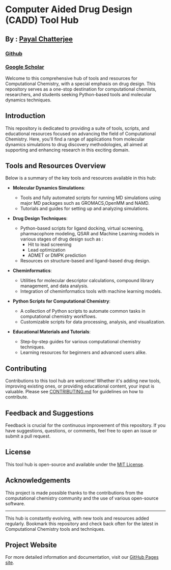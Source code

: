 # Computer Aided Drug Design (CADD) Tool Hub
## By : [Payal Chatterjee](https://www.linkedin.com/in/payal-chatterjee-47026628/)
### [Github](https://github.com/cpayal)
### [Google Scholar](https://scholar.google.com/citations?user=I_8EyjcAAAAJ&hl=en)

Welcome to this comprehensive hub of tools and resources for Computational Chemistry, with a special emphasis on drug design. This repository serves as a one-stop destination for computational chemists, researchers, and students seeking Python-based tools and molecular dynamics techniques.

## Introduction

This repository is dedicated to providing a suite of tools, scripts, and educational resources focused on advancing the field of Computational Chemistry. Here, you'll find a range of applications from molecular dynamics simulations to drug discovery methodologies, all aimed at supporting and enhancing research in this exciting domain. 

## Tools and Resources Overview

Below is a summary of the key tools and resources available in this hub:

- **Molecular Dynamics Simulations**:
  - Tools and fully automated scripts for running MD simulations using major MD packages such as GROMACS,OpenMM and NAMD.
  - Tutorials and guides for setting up and analyzing simulations.

- **Drug Design Techniques**:
  - Python-based scripts for ligand docking, virtual screening, pharmacophore modeling, QSAR and Machine Learning models in various stages of drug design such as :
     - Hit to lead screening
     - Lead optimization
     - ADMET or DMPK  prediction
  - Resources on structure-based and ligand-based drug design.

- **Cheminformatics**:
  - Utilities for molecular descriptor calculations, compound library management, and data analysis.
  - Integration of cheminformatics tools with machine learning models.

- **Python Scripts for Computational Chemistry**:
  - A collection of Python scripts to automate common tasks in computational chemistry workflows.
  - Customizable scripts for data processing, analysis, and visualization.

- **Educational Materials and Tutorials**:
  - Step-by-step guides for various computational chemistry techniques.
  - Learning resources for beginners and advanced users alike.

## Contributing

Contributions to this tool hub are welcome! Whether it's adding new tools, improving existing ones, or providing educational content, your input is valuable. Please see [CONTRIBUTING.md](/contributing.md) for guidelines on how to contribute.

## Feedback and Suggestions

Feedback is crucial for the continuous improvement of this repository. If you have suggestions, questions, or comments, feel free to open an issue or submit a pull request.

## License

This tool hub is open-source and available under the [MIT License](/LICENSE).

## Acknowledgements

This project is made possible thanks to the contributions from the computational chemistry community and the use of various open-source software.

---

This hub is constantly evolving, with new tools and resources added regularly. Bookmark this repository and check back often for the latest in Computational Chemistry tools and techniques.

## Project Website
For more detailed information and documentation, visit our [GitHub Pages site](https://cpayal.github.io/caddtools).
